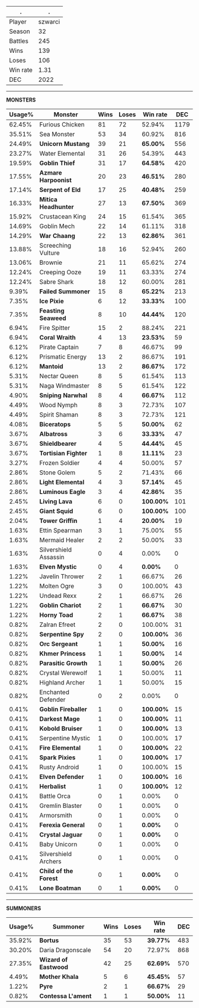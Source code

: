 .|.
|-|-
Player|szwarci
Season|32
Battles|245
Wins|139
Loses|106
Win rate|1.31
DEC|2022

---
**MONSTERS**

Usage%|Monster|Wins|Loses|Win rate|DEC|
-|-|-|-|-|-|
62.45%|Furious Chicken|81|72|52.94%|1179|
35.51%|Sea Monster|53|34|60.92%|816|
24.49%|**Unicorn Mustang**|39|21|**65.00%**|556|
23.27%|Water Elemental|31|26|54.39%|443|
19.59%|**Goblin Thief**|31|17|**64.58%**|420|
17.55%|**Azmare Harpoonist**|20|23|**46.51%**|280|
17.14%|**Serpent of Eld**|17|25|**40.48%**|259|
16.33%|**Mitica Headhunter**|27|13|**67.50%**|369|
15.92%|Crustacean King|24|15|61.54%|365|
14.69%|Goblin Mech|22|14|61.11%|318|
14.29%|**War Chaang**|22|13|**62.86%**|361|
13.88%|Screeching Vulture|18|16|52.94%|260|
13.06%|Brownie|21|11|65.62%|274|
12.24%|Creeping Ooze|19|11|63.33%|274|
12.24%|Sabre Shark|18|12|60.00%|281|
9.39%|**Failed Summoner**|15|8|**65.22%**|213|
7.35%|**Ice Pixie**|6|12|**33.33%**|100|
7.35%|**Feasting Seaweed**|8|10|**44.44%**|120|
6.94%|Fire Spitter|15|2|88.24%|221|
6.94%|**Coral Wraith**|4|13|**23.53%**|59|
6.12%|Pirate Captain|7|8|46.67%|99|
6.12%|Prismatic Energy|13|2|86.67%|191|
6.12%|**Mantoid**|13|2|**86.67%**|172|
5.31%|Nectar Queen|8|5|61.54%|113|
5.31%|Naga Windmaster|8|5|61.54%|122|
4.90%|**Sniping Narwhal**|8|4|**66.67%**|112|
4.49%|Wood Nymph|8|3|72.73%|107|
4.49%|Spirit Shaman|8|3|72.73%|121|
4.08%|**Biceratops**|5|5|**50.00%**|62|
3.67%|**Albatross**|3|6|**33.33%**|47|
3.67%|**Shieldbearer**|4|5|**44.44%**|45|
3.67%|**Tortisian Fighter**|1|8|**11.11%**|23|
3.27%|Frozen Soldier|4|4|50.00%|57|
2.86%|Stone Golem|5|2|71.43%|66|
2.86%|**Light Elemental**|4|3|**57.14%**|45|
2.86%|**Luminous Eagle**|3|4|**42.86%**|35|
2.45%|**Living Lava**|6|0|**100.00%**|101|
2.45%|**Giant Squid**|6|0|**100.00%**|100|
2.04%|**Tower Griffin**|1|4|**20.00%**|19|
1.63%|Ettin Spearman|3|1|75.00%|55|
1.63%|Mermaid Healer|2|2|50.00%|33|
1.63%|Silvershield Assassin|0|4|0.00%|0|
1.63%|**Elven Mystic**|0|4|**0.00%**|0|
1.22%|Javelin Thrower|2|1|66.67%|26|
1.22%|Molten Ogre|3|0|100.00%|43|
1.22%|Undead Rexx|2|1|66.67%|26|
1.22%|**Goblin Chariot**|2|1|**66.67%**|30|
1.22%|**Horny Toad**|2|1|**66.67%**|38|
0.82%|Zalran Efreet|2|0|100.00%|31|
0.82%|**Serpentine Spy**|2|0|**100.00%**|36|
0.82%|**Orc Sergeant**|1|1|**50.00%**|16|
0.82%|**Khmer Princess**|1|1|**50.00%**|14|
0.82%|**Parasitic Growth**|1|1|**50.00%**|26|
0.82%|Crystal Werewolf|1|1|50.00%|11|
0.82%|Highland Archer|1|1|50.00%|15|
0.82%|Enchanted Defender|0|2|0.00%|0|
0.41%|**Goblin Fireballer**|1|0|**100.00%**|15|
0.41%|**Darkest Mage**|1|0|**100.00%**|11|
0.41%|**Kobold Bruiser**|1|0|**100.00%**|13|
0.41%|Serpentine Mystic|1|0|100.00%|17|
0.41%|**Fire Elemental**|1|0|**100.00%**|22|
0.41%|**Spark Pixies**|1|0|**100.00%**|17|
0.41%|Rusty Android|1|0|100.00%|15|
0.41%|**Elven Defender**|1|0|**100.00%**|16|
0.41%|**Herbalist**|1|0|**100.00%**|12|
0.41%|Battle Orca|0|1|0.00%|0|
0.41%|Gremlin Blaster|0|1|0.00%|0|
0.41%|Armorsmith|0|1|0.00%|0|
0.41%|**Ferexia General**|0|1|**0.00%**|0|
0.41%|**Crystal Jaguar**|0|1|**0.00%**|0|
0.41%|Baby Unicorn|0|1|0.00%|0|
0.41%|Silvershield Archers|0|1|0.00%|0|
0.41%|**Child of the Forest**|0|1|**0.00%**|0|
0.41%|**Lone Boatman**|0|1|**0.00%**|0|

---
**SUMMONERS**

Usage%|Summoner|Wins|Loses|Win rate|DEC|
-|-|-|-|-|-|
35.92%|**Bortus**|35|53|**39.77%**|483|
30.20%|Daria Dragonscale|54|20|72.97%|868|
27.35%|**Wizard of Eastwood**|42|25|**62.69%**|570|
4.49%|**Mother Khala**|5|6|**45.45%**|57|
1.22%|**Pyre**|2|1|**66.67%**|29|
0.82%|**Contessa L'ament**|1|1|**50.00%**|11|
